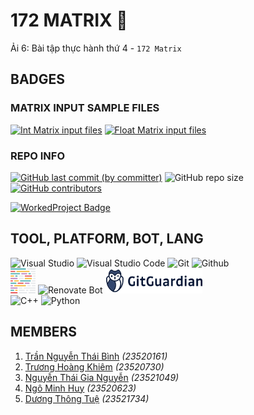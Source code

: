 # 172 MATRIX 🫠

Ải 6: Bài tập thực hành thứ 4 - `172 Matrix`

## BADGES

### MATRIX INPUT SAMPLE FILES

[![Int Matrix input files](https://img.shields.io/badge/int_matrix_inp-download-orange?style=for-the-badge)](../../../releases/download/INP/INT_MATRIX_DATA_INP.zip)
[![Float Matrix input files](https://img.shields.io/badge/float_matrix_inp-download-yellow?style=for-the-badge)](../../../releases/download/INP/FLOAT_MATRIX_DATA_INP.zip)

### REPO INFO

[![GitHub last commit (by committer)](https://img.shields.io/github/last-commit/KevinNitroG/NMLT-NTTMK-4-172-matrix?style=for-the-badge)](../../../commits/main)
![GitHub repo size](https://img.shields.io/github/repo-size/KevinNitroG/NMLT-NTTMK-4-172-matrix?style=for-the-badge)
[![GitHub contributors](https://img.shields.io/github/contributors/KevinNitroG/NMLT-NTTMK-4-172-matrix?style=for-the-badge)](../../../graphs/contributors)

[![WorkedProject Badge](https://img.shields.io/badge/worked_project-48%2F172-green?style=for-the-badge)](./UnworkedProject.md)

## TOOL, PLATFORM, BOT, LANG

<div class="svg-container" align="left">
    <img height="40px" src="https://cdn.jsdelivr.net/gh/devicons/devicon/icons/visualstudio/visualstudio-plain.svg" alt="Visual Studio" />
    <img height="40px" src="https://cdn.jsdelivr.net/gh/devicons/devicon/icons/vscode/vscode-original.svg" alt="Visual Studio Code" />
    <img height="40px" src="https://cdn.jsdelivr.net/gh/devicons/devicon/icons/git/git-original.svg" alt="Git" />
    <picture>
        <source media="(prefers-color-scheme: dark)" srcset="img/icons8-github-for-darkmode.svg">
        <source media="(prefers-color-scheme: light)" srcset="https://cdn.jsdelivr.net/gh/devicons/devicon/icons/github/github-original.svg">
        <img height="40px" src="https://cdn.jsdelivr.net/gh/devicons/devicon/icons/github/github-original.svg" alt="Github" />
    </picture>
    <br>
    <img height="40px" src="img/prettier-svgrepo-com.svg" alt="Prettier" />
    <img height="40px" src="https://avatars.githubusercontent.com/u/25180681?v=4" alt="Renovate Bot" />
    <img height="40px" src="img/gitguardian.svg" alt="Gitguardian" />
    <br>
    <img height="40px" src="https://cdn.jsdelivr.net/gh/devicons/devicon/icons/cplusplus/cplusplus-original.svg" alt="C++" />
    <img height="40px" src="https://cdn.jsdelivr.net/gh/devicons/devicon/icons/python/python-original.svg" alt="Python" />
</div>

## MEMBERS

1.  [Trần Nguyễn Thái Bình](https://github.com/KevinNitroG) _(23520161)_
2.  [Trương Hoàng Khiêm](https://github.com/truonghoangkhiem) _(23520730)_
3.  [Nguyễn Thái Gia Nguyễn](https://github.com/NTGNguyen) _(23521049)_
4.  [Ngô Minh Huy](https://github.com/MinhHuy1507) _(23520623)_
5.  [Dương Thông Tuệ](https://github.com/tueduonggg1203) _(23521734)_
